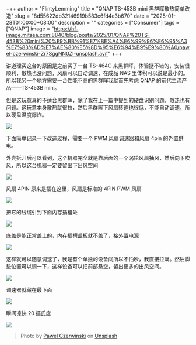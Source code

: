 +++
author = "FlintyLemming"
title = "QNAP TS-453B mini 黑群晖散热简单改造"
slug = "8d55622db32146919b583c6fd4e3b670"
date = "2025-01-28T01:00:00+08:00"
description = ""
categories = ["Consumer"]
tags = ["QNAP"]
image = "https://hf-image.mitsea.com:8840/blog/posts/2025/01/QNAP%20TS-453B%20mini%20%E9%BB%91%E7%BE%A4%E6%99%96%E6%95%A3%E7%83%AD%E7%AE%80%E5%8D%95%E6%94%B9%E9%80%A0/pawel-czerwinski-Zr7SggNN0ZI-unsplash.avif"
+++

讲道理买这台的原因是之前买了一台 TS-464C 来黑群晖，体验挺不错的，安装很顺利，散热也没问题，风扇可以自动调速，在成品 NAS 里体积可以说是最小的。所以我另一个地方需要一台性能不高的黑群晖我就首先考虑 QNAP 的前代主流产品——TS-453B mini。

但是这玩意真的不适合黑群晖，除了我在上一篇中提到的硬盘识别问题，散热也有问题。这玩意本身散热就很拉，然后黑群晖下风扇转速也很低，不能自动调速，所以硬盘温度爆炸。

![](https://hf-image.mitsea.com:8840/blog/posts/2025/01/QNAP%20TS-453B%20mini%20%E9%BB%91%E7%BE%A4%E6%99%96%E6%95%A3%E7%83%AD%E7%AE%80%E5%8D%95%E6%94%B9%E9%80%A0/%E5%9B%BE%E7%89%87_XiG9EvdWFA.avif)

下面简单记录一下改造过程，需要一个 PWM 风扇调速器和风扇 4pin 的外置供电。

外壳拆开后可以看到，这个机器完全就是靠后面的一个涡轮风扇抽风，然后向下吹风，所以这台机器一定要留出下出风空间

![](https://hf-image.mitsea.com:8840/blog/posts/2025/01/QNAP%20TS-453B%20mini%20%E9%BB%91%E7%BE%A4%E6%99%96%E6%95%A3%E7%83%AD%E7%AE%80%E5%8D%95%E6%94%B9%E9%80%A0/20250127_233928_j4s9uFsPd2.avif)

风扇 4PIN 原来是插在这里，风扇是标准的 4PIN PWM 风扇

![](https://hf-image.mitsea.com:8840/blog/posts/2025/01/QNAP%20TS-453B%20mini%20%E9%BB%91%E7%BE%A4%E6%99%96%E6%95%A3%E7%83%AD%E7%AE%80%E5%8D%95%E6%94%B9%E9%80%A0/20250127_233911_Dor-jX0sG6.avif)

把它的线缆引到下面内存插槽处

![](https://hf-image.mitsea.com:8840/blog/posts/2025/01/QNAP%20TS-453B%20mini%20%E9%BB%91%E7%BE%A4%E6%99%96%E6%95%A3%E7%83%AD%E7%AE%80%E5%8D%95%E6%94%B9%E9%80%A0/20250127_233959_CFYCUwd7PX.avif)

底盖是能正常盖上的，内存插槽盖板就不盖了，接外置电源

![](https://hf-image.mitsea.com:8840/blog/posts/2025/01/QNAP%20TS-453B%20mini%20%E9%BB%91%E7%BE%A4%E6%99%96%E6%95%A3%E7%83%AD%E7%AE%80%E5%8D%95%E6%94%B9%E9%80%A0/20250127_234037_aBfBtOp5r2.avif)

这样就可以随意调速了，我是有个单独的设备间所以不怕吵，我直接拉满。然后脚垫位置可以调一下，这样设备可以把前部悬空，留出更多的出风空间。

![](https://hf-image.mitsea.com:8840/blog/posts/2025/01/QNAP%20TS-453B%20mini%20%E9%BB%91%E7%BE%A4%E6%99%96%E6%95%A3%E7%83%AD%E7%AE%80%E5%8D%95%E6%94%B9%E9%80%A0/20250128_000400_LIc52SYE7i.avif)

调速器就藏在最下面

![](https://hf-image.mitsea.com:8840/blog/posts/2025/01/QNAP%20TS-453B%20mini%20%E9%BB%91%E7%BE%A4%E6%99%96%E6%95%A3%E7%83%AD%E7%AE%80%E5%8D%95%E6%94%B9%E9%80%A0/20250128_000415_vTtpgyA4yC.avif)

瞬间凉快 20 摄氏度

![](https://hf-image.mitsea.com:8840/blog/posts/2025/01/QNAP%20TS-453B%20mini%20%E9%BB%91%E7%BE%A4%E6%99%96%E6%95%A3%E7%83%AD%E7%AE%80%E5%8D%95%E6%94%B9%E9%80%A0/{C0F79B23-9A8D-4780-810D-FE56C981E7D1}_wQjhdzknNm.avif)

> Photo by [Pawel Czerwinski](https://unsplash.com/@pawel_czerwinski?utm_content=creditCopyText&utm_medium=referral&utm_source=unsplash) on [Unsplash](https://unsplash.com/photos/a-blurry-photo-of-a-white-cloth-Zr7SggNN0ZI?utm_content=creditCopyText&utm_medium=referral&utm_source=unsplash)
      